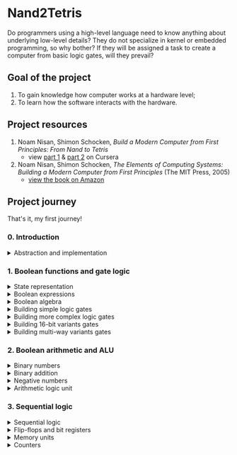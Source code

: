 # Nand2Tetris

Do programmers using a high-level language need to know anything about underlying low-level details? They do not specialize in kernel or embedded programming, so why bother? If they will be assigned a task to create a computer from basic logic gates, will they prevail?

## Goal of the project

1. To gain knowledge how computer works at a hardware level;
2. To learn how the software interacts with the hardware.

## Project resources

1. Noam Nisan, Shimon Schocken, _Build a Modern Computer from First Principles: From Nand to Tetris_
   - view [part 1](https://www.coursera.org/learn/build-a-computer) & [part 2](https://www.coursera.org/learn/nand2tetris2) on Cursera
2. Noam Nisan, Shimon Schocken, _The Elements of Computing Systems: Building a Modern Computer from First Principles_ (The MIT Press, 2005)
   - [view the book on Amazon](https://www.amazon.com/Elements-Computing-Systems-Building-Principles/dp/0262640686/ref=ed_oe_p)

## Project journey

That's it, my first journey!

### 0. Introduction

<details>
   <summary>Abstraction and implementation</summary>

#### Abstraction and implementation

> Printing "Hello World" on the screen actually involves setting a bunch of pixels on your screen to be lighter or darker. You have to put the pixels that are lighter in a very special order to somehow represent the letter H and then the letter E. How did it happen? [...] The "how" is called an implementation and the "what" is an abstraction. [...] Due to abstraction, we can separate concerns. When we can separate, we can forget a lot of details about implementation. You can repeat that many times in many multiple layers of abstraction, one above the other.

The multiple levels of abstraction idea is explained very well by this quote.

> So here we are at the very low level of everything in, in applied computer science. And this actually is not computer science. This is electrical engineering and solid state physics. And all sorts of things that neither Norm and I understand much about. And therefore, we're going to obstruct the way of this hardware and focus instead on the most elementary logic gate that we can think of, which is called NAND.

Great reference to previous part with abstraction, when one need to abstract over electrical engineering stuff.

</details>

### 1. Boolean functions and gate logic

<details>
   <summary>State representation</summary>

#### State representation

> You've probably all heard that computers internally only have 0s and 1s. It's simplest to have only two possible values that you need to maintain.

##### N = 0

Considering a zero-element state representation is not practical. It cannot be instantiated, as the state is not representable by definition. The equivalence in programming languages is `void` or `never`. Mathematically it is an empty set (`{}`).

##### N = 1

Considering a one-element state leads to confusion. It has one member and the information can be saved, but the meaning cannot be obtained. It is a similar concept to a set containing one element - `{ () }`. In programming languages it's called a `unit` or `()`.

Example:

1. There is a board with all facts about **existing** personal relationships **we know**, represented in a `<person1><person2>: ()` manner.
2. Person A is in relationship with person B, denoted as `AB : ()` inscription on the board.
3. **We also know** that person C **is not** in relationship with person D.
4. If we try to denote it on the relationship board, we are facing with lack of "other representative" which can deny being in relationship. On the other hand, if we just skip this piece of information, we are rejecting **a fact that we know** about the world.

Using a one-element state to represent a more complex world is not enough.

##### N = 2

True and false, one and zero, yin and yang - possible representations of state which is able to describe all world around us in a precise way. Remember `boolean`?

##### N > 2

True, false, and maybe? Zero, one, or a half? The state containing more elements is more precise, but as higher the abstraction (dimension) goes, the implementation (with our current technology) becomes more complex.

</details>

<details>
   <summary>Boolean expressions</summary>

#### Boolean expressions

`Boolean` is a set with two elements: `{ True, False }`. The elements of the set are the simplest values and all operations can be evaluated either to `True` (`1`) or `False` (`0`).

A function is a transformation of an input into an output e.g. `AND`, `OR`, and `NOT`.

> Once we have functions, we can start combining them.

Example of operation composition from the course:

```text
  1 AND (0 OR (NOT (1)))
= 1 AND (0 OR 0)
= 1 AND 0
= 0
```

It's true (pun!) with boolean world, but try to imagine a function composition with one function returning `void` element and the second expecting a `boolean` value on input.

_My opinion is that programmers always should be aiming to "process" an input into the output by function composition._

</details>

<details>
   <summary>Boolean algebra</summary>

#### Boolean algebra

> In its most general form, algebra is the study of mathematical symbols and the rules for manipulating these symbols.

Relaying on the cite above, we can assume that algebra is all around us, as all civilization is based on symbols. They might be letters, digits etc. All what's needed to build or to share knowledge.

##### Commutative law

In algebra there may exist some laws. Binary function like `AND` and `OR` have some really nice trait - they are commutative. The order of operands does not matter.

`x OR y = y OR x`
`x AND y = y AND x`

Worth to remember that it's a trait of a single function rather than a whole universe. In the realm of Rational numbers, addition is commutative, and division is not.

##### Associative law

Another real cool law is associativity. It can be remembered as "I do not need parenthesis".

`x AND (y AND z) = (x AND y) AND z`
`x OR (y OR z) = (x OR y) OR z`

##### Distributive law

Third law one can apply to boolean algebra is distributive law.
`x OR (y AND z) = (x OR y) AND (x OR z)`
`x AND (y OR z) = (x AND y) OR (x AND z)`

##### De Morgan laws

Should sound familiar to all CS student which took Logics 101.

`NOT(x AND y) = NOT(x) OR NOT(y)`
`NOT(x OR y) = NOT(x) AND NOT(y)`

</details>

<details>
   <summary>Building simple logic gates</summary>

#### Building simple logic gates

One gate to rule them all - let me introduce a `NAND` gate. It's a building block for all other gates. Starting only with the `NAND` gate, it is the first task in this course to implement `NOT`, `AND`, and `OR` gates.

##### Implementing NOT gate

Let's start with a description of both `NAND` and `NOT` gate.

| a   | b   | NAND(a,b) |
| --- | --- | --------- |
| 0   | 0   | 1         |
| 0   | 1   | 1         |
| 1   | 0   | 1         |
| 1   | 1   | 0         |

| a   | NOT(a) |
| --- | ------ |
| 0   | 1      |
| 1   | 0      |

An interface of the `NOT` gate requires 1 input, but the `NAND` gate requires two of them. The signal must be therefore split into two inputs. The `NAND` gate looks like this:

| a   | b (=a) | NAND(a,b) |
| --- | ------ | --------- |
| 0   | 0      | 1         |
| 1   | 1      | 0         |

Both tables (`NOT(a)` and `NAND(a,b=a)`) are equal now.

##### Implementing AND gate

As there are already `NOT` and `NAND` gates available, a the `AND` gate can be build by using double negation law (`NOT(NOT(a)) == a`). Therefore: `AND(a,b) = NOT(NOT(AND(a))) = NOT(NAND(a))`.

##### Implementing OR gate

Again, one of laws can be used to obtain an `OR` gate. Starting from de Morgan law: `NOT(x AND y) = NOT(x) OR NOT(y)`, let's introduce `a = NOT(x)` and `b = NOT(y)`, hence `NOT(NOT(a) AND NOT(b)) = a OR b`. It can be simplified to `NAND(NOT(a), NOT(b)) = a OR b`.

</details>

<details>
   <summary>Building more complex logic gates</summary>

#### Building more complex logic gates

The goal of this subchapter is to build working `XOR`, `MUX`, and `DMUX` gates using all gates build previously.

##### Implementing XOR gate

The `XOR` gate evaluates to `1` only if the operands have opposite values.

| a   | b   | XOR(a, b) |
| --- | --- | --------- |
| 0   | 0   | 0         |
| 0   | 1   | 1         |
| 1   | 0   | 1         |
| 1   | 1   | 0         |

To be evaluated to `1`, the second row (`NOT(a) AND b`) or third row (`a AND NOT(b)`) must be evaluated. Hence:

```text
XOR(a,b) = (NOT(a) AND b) OR (a AND NOT(b)) // (a AND NOT(b)) = c
XOR(a,b) = (NOT(a) AND b) OR c // using distributive law
XOR(a,b) = (NOT(a) OR c) AND (b OR c)
XOR(a,b) = (NOT(a) OR (a AND NOT(b))) AND (b OR (a AND NOT(b))) // using distributive law twice
XOR(a,b) = ((NOT(a) OR a) AND (NOT(a) OR NOT(b))) AND ((b OR a) AND (b OR NOT(b)))
XOR(a,b) = (1 OR (a NAND b)) AND ((b OR a) AND 1)
XOR(a,b) = (a NAND b)) AND (b OR a)
```

They must not be both ones (`a NAND b`) and they must evaluate to 1 (`b OR a`).

##### Implementing MUX gate

A multiplexer chip is responsible for switching between two signals based on provided flag `s`.

| s   | MUX(a,b,s) |
| --- | ---------- |
| 0   | a          |
| 1   | b          |

It can either (`OR`) return `a` when the signal is 0 (`NOT(s)`) or return `b` when the signal is 1 (`s`). So the following expressions implements the `MUX` interface.

`(NOT(s) AND a) OR (s AND b)`

##### Implementing DMUX gate

A demultiplexer chip is the reverse of the previous one. Based on provided flag `s`, it channels provided input onto one of two outputs.

| s   | DMUX(a,s) |
| --- | --------- |
| 0   | [a, 0]    |
| 1   | [0, a]    |

Similarly to the previous gate, the input must be paired with both `s` and `NOT(s)`. Due to the law of excluded middle, one of the values (`s` or `NOT(s)`) must be true. The "truthy" one will keep the value `a` after being paired, the "falsy" one will evaluate to `0`. To sum up, following code is a demultiplexer:
`[x, y] = [NOT(s) AND a, s AND a]`

</details>

<details>
   <summary>Building 16-bit variants gates</summary>

#### Building 16-bit variants gates

`NOT16`, `AND16`, `OR16` are pretty straightforward to build. All pair of bits must be "notted", "anded", or "ored" together and pass to the output. I was hoping that `MUX16` will be a small challenge, but it works similar to the gates above.

</details>

<details>
   <summary>Building multi-way variants gates</summary>

#### Building multi-way variants gates

In this subchapter there will be introduced new multi-way gates.

##### Implementing Or8Way gate

Exercises rather simply - one need to fold / reduce all bits with `OR` function. Done with 7 `OR` gates.

##### Implementing Mux4Way16 gate

Four inputs and two bits acting like flags. I've come with an idea of splitting incoming signals into pairs (based on the flag on a given index) and "MUXing" them. Then, the "winners" will be "MUXed" together with flags coming from the other index. During implementation, I've made a mistake with indexes (it was indexed from right-most bit and not left-most one).

##### Implementing Mux8Way16 gate

Concept identically with the previous one. The difference is we group not twos of inputs, but fours, and take two winners to `MUX16`. With right indexing in mind, I've accomplished it on a first attempt. Alternative implementation is to use first 4 `MUX16` on 4 pairs, and then run `MUX4WAY16` with four "winners".

##### Implementing DMux4Way gate

The trick of "combining" values with the selector on the corresponding index does the trick. Since there were two control flags, they had to be "anded" respectively to return `1` for one selector and `0` for the other.

##### Implementing DMux8Way gate

I've stuck. Tried to do `DMux4Way` twice (on (a,b,c,d) and (e,f,g,h) outputs) and then override `a` and `e` outputs with `DMUX`. It is not allowed. I've looked at implementation in `DMux4Way` and thought it will be too cumbersome to how so many `AND` gates. I've known that I've missed something. After looking on the Internet, I've spot a solution similar to my original concept, but the one difference was that `DMUX` was on first line rather than on last one. Due to that, we can pass input to proper `a` or `e` channel. I've updated this solution as well as `DMux4Way`.

</details>

### 2. Boolean arithmetic and ALU

<details>
   <summary>Binary numbers</summary>

#### Binary numbers

Humans are used to decimal system when counting. But there are other ones! We use full 60 when talking about a minute or hour. Half an hour is not 5 minutes, but 30. As there are a lot of resources talking about binary numbers, I will not do the same here. Finishing with some tip - a person can count up to 1 023 with 10 fingers just by using binary system.

</details>

<details>
   <summary>Binary addition</summary>

#### Binary addition

On the way to ALU!

##### Implementing HalfAdder

`HalfAdder` produces a tuple of sum of two inputs, as well as carry from that addition. When adding two bits, the result will be `1` if and only if these two bits are opposite signs, so `XOR` gate must be used. The carry will be present if and only if both two bits will be equal to `1`, so `AND` gate will be used.

##### Implementing FullAdder

Let use `HalfAdder` with two first inputs. Returned value of `carry` must be remembered. Returned value of `sum` must be pinned with a third input into `HalfAdder`. The resulting `sum` is the final one. One needs to check whether first `OR` second `carry` has return `1` - this will be final `carry`.

##### Implementing Add16

Addition of 16 bits in pretty straightforward as all we need is to pin together 16 bits with full adders, moving `carry` from right to left, bit by bit, throwing away `carry` first from the left.

</details>

<details>
   <summary>Negative numbers</summary>

#### Negative numbers

At the beginning, the concept with 2's complement system bothered me. But when it was presented as follows `... 6, 7, -8 (8), -7 (9), -6 (10), ...`.

Task: add (-2) and (-3).
(-2) represents the same as 16 - 2 = 14, so `1110`.
(-3) represents the same as 16 - 3 = 13, so `1101`.

```math
  1110_2
+ 1101_2
= 1011_2
```

`1011` represents 11 (when unsigned), but also 16 - 11 = -5 (when signed).
The idea of adding two number that will result in overflow is beautiful!

##### Implementing Inc16

Initial idea of writing 16 `FullAdder`s I throw into a bin. I did not know the syntax for expressing a bus with only the rightmost bit set to one, so I've searched and found. Armed with a new syntax knowledge, I'm moving further!

</details>

<details>
   <summary>Arithmetic logic unit</summary>

### Arithmetic logic unit

I've always been curious about how the ALU processes all those function, which tends to be stored "as bits". How a sequence of bits can manipulate another?

This table shown below blew my mind! This sequence of bits is just a set of control flags which composed in a specific way results in a given function!

<img width="200" src="https://user-images.githubusercontent.com/26244440/106326794-59aee400-627d-11eb-996e-bd887214c2ea.png">

`zx` - omit x input and pass 0
`nx` - negate x input
`f` - do logical AND (when 0) or ADD (when 1)

### Implementing ALU

After some minutes of self-doubt, I was enlightened! It's `MUX16` everywhere! I must do both operations (e.g. logic sum and logic and) and then check via MUX which result pass further. I've had a problem with outputting control flags due to syntax error e.g. using sub bus of internal node is not allowed:

```text
   Mux16(a=afterFunctionCheck, b=negatedOutput, sel=no, out=result);

   Or8Way(in=resultRight, out=isFirstSevenBitsNotZeroes);
   Not(in=isFirstSevenBitsNotZeroes, out=isFirstSevenBitsZeroes);
   Or8Way(in=resultLeft, out=isLastSevenBitsNotZeroes);
   Not(in=isLastSevenBitsNotZeroes, out=isLastSevenBitsZeroes);

   And(a=isFirstSevenBitsZeroes, b=isLastSevenBitsZeroes, out=zr);
   And(a=result[15], b=true, out=ng);
   Or16(a=result, b=false, out=out);
```

Again, after checking on the Internet, I found the correct syntax and adjust solution to:

```text
   Mux16(a=afterFunctionCheck, b=negatedOutput, sel=no, out=out, out[8..15]=resultLeft, out[0..7]=resultRight, out[15]=ng);

   Or8Way(in=resultRight, out=isFirstSevenBitsNotZeroes);
   Not(in=isFirstSevenBitsNotZeroes, out=isFirstSevenBitsZeroes);
   Or8Way(in=resultLeft, out=isLastSevenBitsNotZeroes);
   Not(in=isLastSevenBitsNotZeroes, out=isLastSevenBitsZeroes);
   And(a=isFirstSevenBitsZeroes, b=isLastSevenBitsZeroes, out=zr);
```

</details>

### 3. Sequential logic

<details>
   <summary>Sequential logic</summary>

#### Sequential logic

Unlike mathematics, which does not take time into account during calculation, electronic parts of hardware must do. But how to merge theoretical foundations, which operates on discrete values with electrical signals flowing through the time? The time dimension must be sampled, so one can see it as a discrete value too. Good sampling however must be done with not too large frequency, as there still will be some delays. It is illustrated in the picture below.

<img width="600" src="https://user-images.githubusercontent.com/26244440/106935107-3a033a00-671b-11eb-8dd0-adb52280f0f4.png">

Gray area is time needed by a system to stabilize. When it does, the values on outputs can be considered as final.

</details>

<details>
   <summary>Flip-flops and bit registers</summary>

#### Flip-flops and bit registers

A flip-flop is just a way of "pass" the current value into the next discrete time value. It always takes a new input in each cycle and propagate them as output in a next cycle.

There are two differences between a flip-flop and a bit register:

1. In the flip-flop, the value is being "remembered" always, but in register - only when the "load" is set to 1;
2. Flip-flop will store value only for one cycle, when register may hold it forever.

The bit register allows to keep first state!

#### Implementing bit register

This is a tricky one. Although the specification is really simple, lack of HDL knowledge was a big problem for me again.

My initial implementation was:

```text
   Mux(a=valueFromPreviousTick, b=in, sel=load, out=valueToStoreInCurrentTick);
   DFF(in=valueToStoreInCurrentTick, out=valueFromPreviousTick);
```

I did not know how to obtain value from DFF and pass it to output, but it was as simple as setting `out=out`:

```text
    DFF(in=valueToStoreInCurrentTick, out=valueFromPreviousTick, out=out);
```

</details>

<details>
   <summary>Memory units</summary>

#### Memory units

Memory is one out of three components in classic von Neumann architecture. It is a home place both for instructions and data. There exists a memory hierarchy, where the top one are the smallest, fastest and the most expensive (cache), trough RAM, to the slowest and cheapest secondary memory (e.g. discs).

#### Register

The bit register implemented in the previous subchapter allows only for manipulating of 1 bit data. For maintainability and performance there is a tendency to group fixed numbers of bits (called width) into a register. They can be stacked together into larger units of memory.

#### Implementing register

In order to build a 16-bit word register, the `load` signal as well as a corresponding bit of 16-bit entry must be propagated to every each of 16 "bit registers".

#### RAM

RAM is just a long array of registers. One register can be read or written to at a time. In order to read we need to pass an `address` of the register and the content of it will be returned. If a write is needed, one can pass along the `address` the new `in` value and set to load to `1` ("writing" mode).

<img width="550" src="https://user-images.githubusercontent.com/26244440/106949176-eb5e9b80-672c-11eb-83a5-a3e1b8c83463.png">

#### Implementing RAM8

Following the instruction:

1. Memory of 8 registers, each 16 bit-wide.

   - Specify 8 register chips; each of them will have output called `out${i}`.

2. Out holds the value stored at the memory location specified by address.

   - Use a `Mux8Way16` to select one out of eight registers via `address` flag and propagate the result to output.

3. If load==1, then the in value is loaded into the memory location specified by address.

   - Use `DMux8Way` to calculate a `load` flag for each of registers. Then feed `in` into all registers. Only one of them, on corresponding `address` will receive the true value of `load`, others will receive `0`.

#### Implementing RAM64, RAM512, RAM4K, RAM16K

The same steps as above are required to successfully implement bigger chunks of RAM. An additional parameter needed to be passed to lesser RAM part (already built) are correct slices of addresses.

</details>

<details>
   <summary>Counters</summary>

#### Counters

Program counter is responsible for keeping on track number of next instruction to fetch. This used in the course has three control flags - reset, inc and load. I do not know why there is a distinction between reset and load, as reset and load 0 are isomorphic instructions. I've had a problem during implementation with execution order of given flags, but after 3rd attempt tests were green.

</details>
